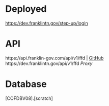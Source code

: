 <h1>Deployed</h1>
<a href="https://dev.franklintn.gov/step-up/login" target="_blank">https://dev.franklintn.gov/step-up/login</a>

<h1>API</h1>
https://api.franklin-gov.com/api/v1/ffd | <a href="https://github.com/City-of-Franklin-IT/ffd-api" target="_blank">GitHub</a><br>
https://dev.franklintn.gov/api/v1/ffd <em>Proxy</em>

<h1>Database</h1>
[COFDBV08].[scratch]
